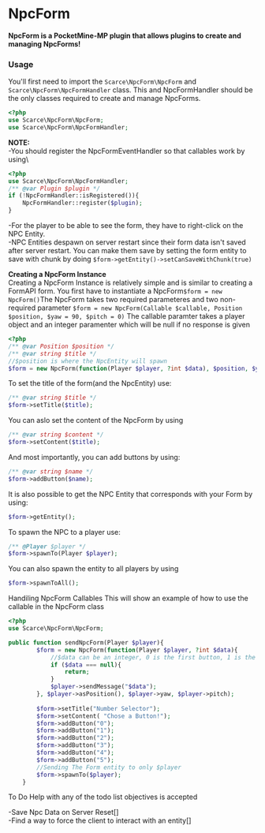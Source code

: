 # NpcForm
**NpcForm is a PocketMine-MP plugin that allows plugins to create and managing NpcForms!**

### Usage
You'll first need to import the `Scarce\NpcForm\NpcForm` and `Scarce\NpcForm\NpcFormHandler` class. This and NpcFormHandler should be the only classes required to create and manage NpcForms.
```php
<?php
use Scarce\NpcForm\NpcForm;
use Scarce\NpcForm\NpcFormHandler;
```
**NOTE:** \
-You should register the NpcFormEventHandler so that callables work by using\
```php
<?php
use Scarce\NpcForm\NpcFormHandler;
/** @var Plugin $plugin */
if (!NpcFormHandler::isRegistered()){
    NpcFormHandler::register($plugin);
}
```
-For the player to be able to see the form, they have to right-click on the NPC Entity. \
-NPC Entities despawn on server restart since their form data isn't saved after server restart. You can make them save by setting the form entity to save with chunk by doing `$form->getEntity()->setCanSaveWithChunk(true)`

**Creating a NpcForm Instance**\
Creating a NpcForm Instance is relatively simple and is similar to creating a FormAPI form.
You first have to instantiate a NpcForm`$form = new NpcForm()`The NpcForm takes two required parameteres and two non-required parameter `$form = new NpcForm(Callable $callable, Position $position, $yaw = 90, $pitch = 0)`
The callable paramter takes a player object and an integer paramenter which will be null if no response is given
```php
<?php
/** @var Position $position */
/** @var string $title */
//$position is where the NpcEntity will spawn
$form = new NpcForm(function(Player $player, ?int $data), $position, $yaw, $pitch);
```
To set the title of the form(and the NpcEntity) use:
```php
/** @var string $title */
$form->setTitle($title);
```
You can aslo set the content of the NpcForm by using
```php
/** @var string $content */
$form->setContent($title);
```
And most importantly, you can add buttons by using:
```php
/** @var string $name */
$form->addButton($name);
```
It is also possible to get the NPC Entity that corresponds with your Form by using:
```php
$form->getEntity();
```
To spawn the NPC to a player use:
```php
/** @Player $player */
$form->spawnTo(Player $player);
```
You can also spawn the entity to all players by using
```php
$form->spawnToAll();
```
Handiling NpcForm Callables
This will show an example of how to use the callable in the NpcForm class
```php
<?php
use Scarce\NpcForm\NpcForm;

public function sendNpcForm(Player $player){
        $form = new NpcForm(function(Player $player, ?int $data){
            //$data can be an integer, 0 is the first button, 1 is the second button etc...
            if ($data === null){
                return;
            }
            $player->sendMessage("$data");
        }, $player->asPosition(), $player->yaw, $player->pitch);
        
        $form->setTitle("Number Selector");
        $form->setContent( "Chose a Button!");
        $form->addButton("0");
        $form->addButton("1");
        $form->addButton("2");
        $form->addButton("3");
        $form->addButton("4");
        $form->addButton("5");
        //Sending The Form entity to only $player
        $form->spawnTo($player);
    }
```     
To Do
Help with any of the todo list objectives is accepted

-Save Npc Data on Server Reset[]\
-Find a way to force the client to interact with an entity[]






